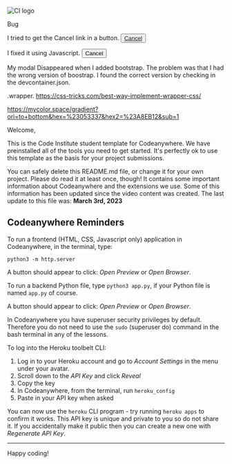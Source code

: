 ![CI logo](https://codeinstitute.s3.amazonaws.com/fullstack/ci_logo_small.png)

Bug 

I tried to get the Cancel link in a button.
 <button><a href="{% url 'todo:todo_list' %}">Cancel</a></button>

 I fixed it using Javascript.
 <button type="button" id="cancelButton">Cancel</button>
  <script>
    document.getElementById("cancelButton").addEventListener("click", function() {
      window.location.href = "{% url 'todo:todo_list' %}";
    });
  </script>

  My modal Disappeared when I added bootstrap. The problem was that I had the wrong version of boostrap. I found the correct version by checking in the devcontainer.json.


.wrapper. https://css-tricks.com/best-way-implement-wrapper-css/

https://mycolor.space/gradient?ori=to+bottom&hex=%23053337&hex2=%23A8EB12&sub=1

Welcome,

This is the Code Institute student template for Codeanywhere. We have preinstalled all of the tools you need to get started. It's perfectly ok to use this template as the basis for your project submissions.

You can safely delete this README.md file, or change it for your own project. Please do read it at least once, though! It contains some important information about Codeanywhere and the extensions we use. Some of this information has been updated since the video content was created. The last update to this file was: **March 3rd, 2023**

## Codeanywhere Reminders

To run a frontend (HTML, CSS, Javascript only) application in Codeanywhere, in the terminal, type:

`python3 -m http.server`

A button should appear to click: _Open Preview_ or _Open Browser_.

To run a backend Python file, type `python3 app.py`, if your Python file is named `app.py` of course.

A button should appear to click: _Open Preview_ or _Open Browser_.

In Codeanywhere you have superuser security privileges by default. Therefore you do not need to use the `sudo` (superuser do) command in the bash terminal in any of the lessons.

To log into the Heroku toolbelt CLI:

1. Log in to your Heroku account and go to _Account Settings_ in the menu under your avatar.
2. Scroll down to the _API Key_ and click _Reveal_
3. Copy the key
4. In Codeanywhere, from the terminal, run `heroku_config`
5. Paste in your API key when asked

You can now use the `heroku` CLI program - try running `heroku apps` to confirm it works. This API key is unique and private to you so do not share it. If you accidentally make it public then you can create a new one with _Regenerate API Key_.

---

Happy coding!
